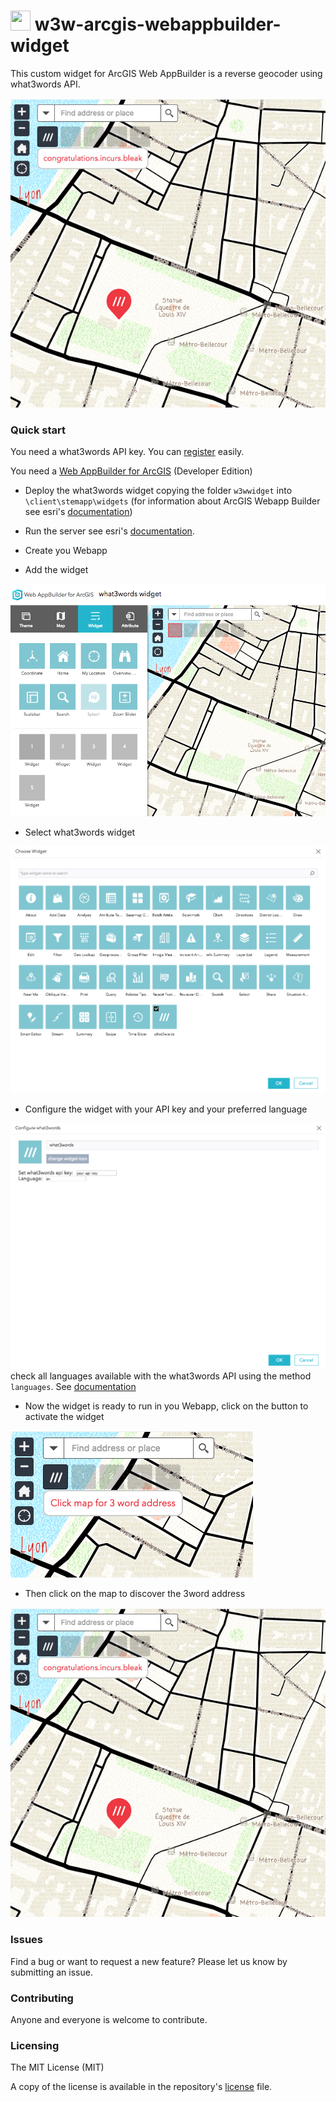 # <image src="https://what3words.com/assets/images/w3w_square_red.png" width="32" height="32">&nbsp;w3w-arcgis-webappbuilder-widget

This custom widget for ArcGIS Web AppBuilder is a reverse geocoder using what3words API.

![screenshot](./docs/ScreenShot-05-reverse.png)


### Quick start
You need a what3words API key. You can  [register](https://what3words.com/register?dev=true) easily.

You need a [Web AppBuilder for ArcGIS](https://developers.arcgis.com/web-appbuilder/) (Developer Edition)

- Deploy the what3words widget copying the folder `w3wwidget` into `\client\stemapp\widgets`
(for information about ArcGIS Webapp Builder see esri's  [documentation](https://developers.arcgis.com/web-appbuilder/guide/deploy-your-widget.htm))

- Run the server see esri's [documentation](https://developers.arcgis.com/web-appbuilder/guide/getstarted.htm).

- Create you Webapp

- Add the widget

![add widget](./docs/ScreenShot-01-add-widget.png)

- Select what3words widget

![add widget](./docs/ScreenShot-02-select-widget.png)

- Configure the widget with your API key and your preferred language

![add widget](./docs/ScreenShot-03-config.png)
check all languages available with the what3words API using the method `languages`. See
[documentation](https://docs.what3words.com/api/v2/#lang)

- Now the widget is ready to run in you Webapp, click on the button to activate the widget

![add widget](./docs/ScreenShot-04-activate.png)

- Then click on the map to discover the 3word address

![screenshot](./docs/ScreenShot-05-reverse.png)


### Issues
Find a bug or want to request a new feature? Please let us know by submitting an issue.

### Contributing
Anyone and everyone is welcome to contribute.

### Licensing
The MIT License (MIT)

A copy of the license is available in the repository's [license](LICENCE) file.
